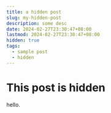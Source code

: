 ```yaml
---
title: a hidden post
slug: my-hidden-post
description: some desc
date: 2024-02-27T23:30:47+08:00
lastmod: 2024-02-27T23:30:47+08:00
hidden: true
tags:
  - sample post
  - hidden
---
```


# This post is hidden

hello.
